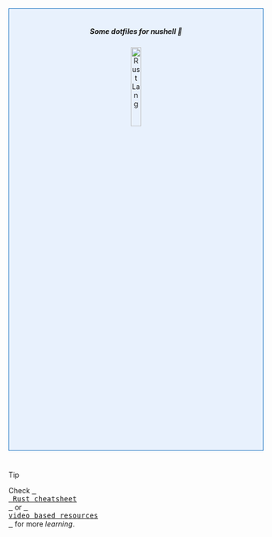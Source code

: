 <div align="center" style="border: 1px solid #2479c3; padding: 1rem 0 1rem 0; background-color:rgba(56, 139, 253, 0.1);"> 
    <h5> Some dotfiles for nushell 🚀 </h5>
    <picture>
        <img style="width:20%;visibility:visible;" alt="Rust Lang" src="https://raw.githubusercontent.com/cognitive-engineering-lab/rust-book/979208354d6dae529547acdd2c98e9d253974612/src/img/ferris/not_desired_behavior.svg" width="100">
    </picture>
</div>

#

> [!TIP]
> Check [<kbd> <br> Rust cheatsheet <br> </kbd>](https://github.com/mohammadzainabbas/rust-from-dust/blob/main/docs/CHEATSHEET.md) or [<kbd> <br> video based resources <br> </kbd>](https://github.com/mohammadzainabbas/rust-from-dust/blob/main/docs/REF_VIDEOS.md) for more _learning_.

#